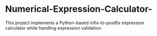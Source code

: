 # Numerical-Expression-Calculator-
This project implements a Python-based infix-to-postfix expression calculator while handling expression validation.
